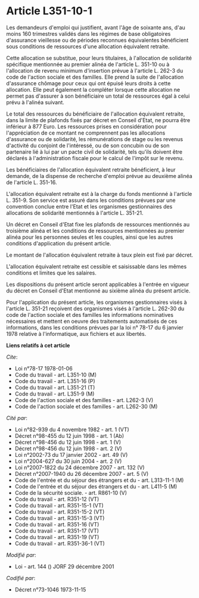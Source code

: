 # Article L351-10-1

Les demandeurs d'emploi qui justifient, avant l'âge de soixante ans, d'au moins 160 trimestres validés dans les régimes de
base obligatoires d'assurance vieillesse ou de périodes reconnues équivalentes bénéficient sous conditions de ressources
d'une allocation équivalent retraite.

Cette allocation se substitue, pour leurs titulaires, à l'allocation de solidarité spécifique mentionnée au premier alinéa de
l'article L. 351-10 ou à l'allocation de revenu minimum d'insertion prévue à l'article L. 262-3 du code de l'action sociale
et des familles. Elle prend la suite de l'allocation d'assurance chômage pour ceux qui ont épuisé leurs droits à cette
allocation. Elle peut également la compléter lorsque cette allocation ne permet pas d'assurer à son bénéficiaire un total de
ressources égal à celui prévu à l'alinéa suivant.

Le total des ressources du bénéficiaire de l'allocation équivalent retraite, dans la limite de plafonds fixés par décret en
Conseil d'Etat, ne pourra être inférieur à 877 Euro. Les ressources prises en considération pour l'appréciation de ce montant
ne comprennent pas les allocations d'assurance ou de solidarité, les rémunérations de stage ou les revenus d'activité du
conjoint de l'intéressé, ou de son concubin ou de son partenaire lié à lui par un pacte civil de solidarité, tels qu'ils
doivent être déclarés à l'administration fiscale pour le calcul de l'impôt sur le revenu.

Les bénéficiaires de l'allocation équivalent retraite bénéficient, à leur demande, de la dispense de recherche d'emploi
prévue au deuxième alinéa de l'article L. 351-16.

L'allocation équivalent retraite est à la charge du fonds mentionné à l'article L. 351-9. Son service est assuré dans les
conditions prévues par une convention conclue entre l'Etat et les organismes gestionnaires des allocations de solidarité
mentionnés à l'article L. 351-21.

Un décret en Conseil d'Etat fixe les plafonds de ressources mentionnés au troisième alinéa et les conditions de ressources
mentionnées au premier alinéa pour les personnes seules et les couples, ainsi que les autres conditions d'application du
présent article.

Le montant de l'allocation équivalent retraite à taux plein est fixé par décret.

L'allocation équivalent retraite est cessible et saisissable dans les mêmes conditions et limites que les salaires.

Les dispositions du présent article seront applicables à l'entrée en vigueur du décret en Conseil d'Etat mentionné au sixième
alinéa du présent article.

Pour l'application du présent article, les organismes gestionnaires visés à l'article L. 351-21 reçoivent des organismes
visés à l'article L. 262-30 du code de l'action sociale et des familles les informations nominatives nécessaires et mettent
en oeuvre des traitements automatisés de ces informations, dans les conditions prévues par la loi n° 78-17 du 6 janvier 1978
relative à l'informatique, aux fichiers et aux libertés.

**Liens relatifs à cet article**

_Cite_:

  - Loi n°78-17 1978-01-06
  - Code du travail - art. L351-10 (M)
  - Code du travail - art. L351-16 (P)
  - Code du travail - art. L351-21 (T)
  - Code du travail - art. L351-9 (M)
  - Code de l'action sociale et des familles - art. L262-3 (V)
  - Code de l'action sociale et des familles - art. L262-30 (M)

_Cité par_:

  - Loi n°82-939 du 4 novembre 1982 - art. 1 (VT)
  - Décret n°98-455 du 12 juin 1998 - art. 1 (Ab)
  - Décret n°98-456 du 12 juin 1998 - art. 1 (V)
  - Décret n°98-456 du 12 juin 1998 - art. 2 (V)
  - Loi n°2002-73 du 17 janvier 2002 - art. 49 (V)
  - Loi n°2004-627 du 30 juin 2004 - art. 2 (V)
  - Loi n°2007-1822 du 24 décembre 2007 - art. 132 (V)
  - Décret n°2007-1940 du 26 décembre 2007 - art. 5 (V)
  - Code de l'entrée et du séjour des étrangers et du  - art. L313-11-1 (M)
  - Code de l'entrée et du séjour des étrangers et du  - art. L411-5 (M)
  - Code de la sécurité sociale. - art. R861-10 (V)
  - Code du travail - art. R351-12 (VT)
  - Code du travail - art. R351-15-1 (VT)
  - Code du travail - art. R351-15-2 (VT)
  - Code du travail - art. R351-15-3 (VT)
  - Code du travail - art. R351-16 (VT)
  - Code du travail - art. R351-17 (VT)
  - Code du travail - art. R351-19 (VT)
  - Code du travail - art. R351-36-1 (VT)

_Modifié par_:

  - Loi - art. 144 () JORF 29 décembre 2001

_Codifié par_:

  - Décret n°73-1046 1973-11-15
